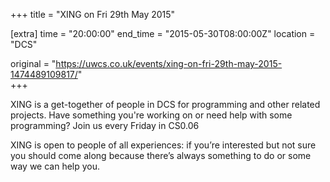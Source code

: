 +++
title = "XING on Fri 29th May 2015"

[extra]
time = "20:00:00"
end_time = "2015-05-30T08:00:00Z"
location = "DCS"

original = "https://uwcs.co.uk/events/xing-on-fri-29th-may-2015-1474489109817/"    
+++

XING is a get-together of people in DCS for programming and other related projects. Have something you're working on or need help with some programming? Join us every Friday in CS0.06

XING is open to people of all experiences: if you’re interested but not sure you should come along because there’s always something to do or some way we can help you.

